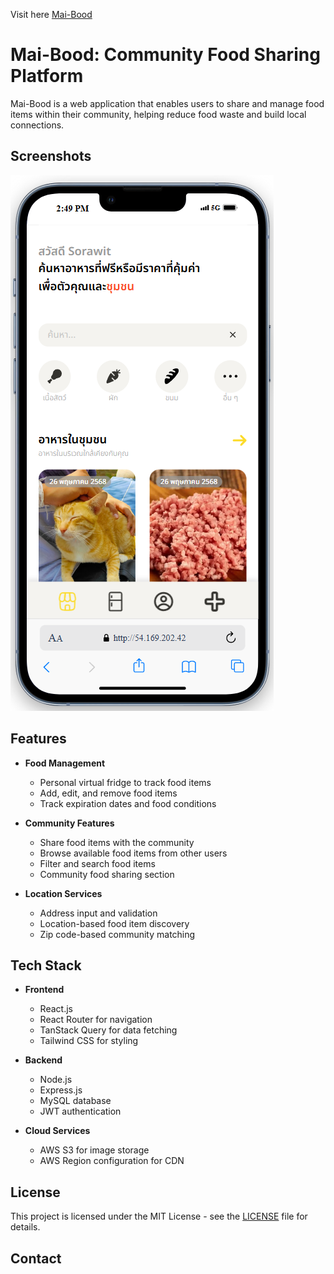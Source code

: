 Visit here [Mai-Bood](https://maibood.onrender.com/home)

# Mai-Bood: Community Food Sharing Platform

Mai-Bood is a web application that enables users to share and manage food items within their community, helping reduce food waste and build local connections.

## Screenshots
![Profile Management](/screenshot/Home.png)



## Features

- **Food Management**
  - Personal virtual fridge to track food items
  - Add, edit, and remove food items
  - Track expiration dates and food conditions

- **Community Features**
  - Share food items with the community
  - Browse available food items from other users
  - Filter and search food items
  - Community food sharing section

- **Location Services**
  - Address input and validation
  - Location-based food item discovery
  - Zip code-based community matching

## Tech Stack

- **Frontend**
  - React.js
  - React Router for navigation
  - TanStack Query for data fetching
  - Tailwind CSS for styling

- **Backend**
  - Node.js
  - Express.js
  - MySQL database
  - JWT authentication

- **Cloud Services**
  - AWS S3 for image storage
  - AWS Region configuration for CDN



## License

This project is licensed under the MIT License - see the [LICENSE](LICENSE) file for details.

## Contact


